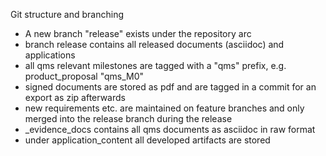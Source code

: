 Git structure and branching
- A new branch "release" exists under the repository arc
- branch release contains all released documents (asciidoc) and applications
- all qms relevant milestones are tagged with a "qms" prefix, e.g. product_proposal "qms_M0"
- signed documents are stored as pdf and are tagged in a commit for an export as zip afterwards 
- new requirements etc. are maintained on feature branches and only merged into the release branch during the release
- _evidence_docs contains all qms documents as asciidoc in raw format
- under application_content all developed artifacts are stored 